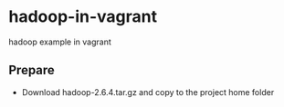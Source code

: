 # hadoop-in-vagrant
hadoop example in vagrant

## Prepare
+ Download hadoop-2.6.4.tar.gz and copy to the project home folder
